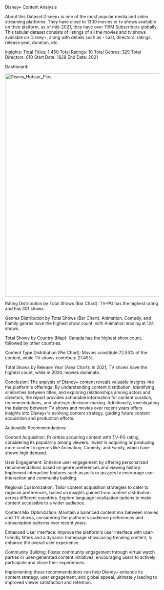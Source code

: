 Disney+ Content Analysis

About this Dataset:Disney+ is one of the most popular media and video streaming platforms. They have close to 1300 movies or tv shows available on their platform, as of mid-2021, they have over 116M Subscribers globally. This tabular dataset consists of listings of all the movies and tv shows available on Disney+, along with details such as - cast, directors, ratings, release year, duration, etc.

Insights:
Total Titles: 1,450
Total Ratings: 10
Total Genres: 329
Total Directors: 610
Start Date: 1928
End Date: 2021

Dashboard:

<img width="730" alt="Disney_Hotstar_Plus" src="https://github.com/KeerthanaKundapur/Disney-Content-Analysis/assets/112420165/1fecfd10-522d-4537-9cf9-8ab30b5e155b">

Rating Distribution by Total Shows (Bar Chart):
TV-PG has the highest rating and has 301 shows.

Genres Distribution by Total Shows (Bar Chart):
Animation, Comedy, and Family genres have the highest show count, with Animation leading at 124 shows.

Total Shows by Country (Map):
Canada has the highest show count, followed by other countries.

Content Type Distribution (Pie Chart):
Movies constitute 72.55% of the content, while TV shows contribute 27.45%.

Total Shows by Release Year (Area Chart):
In 2021, TV shows have the highest count, while in 2020, movies dominate.

Conclusion:
The analysis of Disney+ content reveals valuable insights into the platform's offerings. By understanding content distribution, identifying similarities between titles, and exploring relationships among actors and directors, the report provides actionable information for content curation, recommendations, and strategic decision-making. Additionally, investigating the balance between TV shows and movies over recent years offers insights into Disney+'s evolving content strategy, guiding future content acquisition and production efforts.

Actionable Recommendations:

Content Acquisition:
Prioritize acquiring content with TV-PG rating, considering its popularity among viewers.
Invest in acquiring or producing more content in genres like Animation, Comedy, and Family, which have shown high demand.

User Engagement:
Enhance user engagement by offering personalized recommendations based on genre preferences and viewing history.
Implement interactive features such as polls or quizzes to encourage user interaction and community building.

Regional Customization:
Tailor content acquisition strategies to cater to regional preferences, based on insights gained from content distribution across different countries.
Explore language localization options to make content accessible to a wider audience.

Content Mix Optimization:
Maintain a balanced content mix between movies and TV shows, considering the platform's audience preferences and consumption patterns over recent years.

Enhanced User Interface:
Improve the platform's user interface with user-friendly filters and a dynamic homepage showcasing trending content, to enhance the overall user experience.

Community Building:
Foster community engagement through virtual watch parties or user-generated content initiatives, encouraging users to actively participate and share their experiences.

Implementing these recommendations can help Disney+ enhance its content strategy, user engagement, and global appeal, ultimately leading to improved viewer satisfaction and retention.
